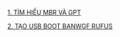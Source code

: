 
[1. TÌM HIỂU MBR VÀ GPT ](../docs/1_MBR_&_GPT.md)

[2. TẠO USB BOOT BANWGF RUFUS](../docs/2_tạo_usb_boot_bằng_rufus.md)